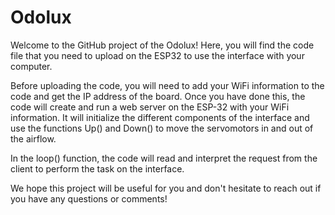 # Odolux

Welcome to the GitHub project of the Odolux! Here, you will find the code file that you need to upload on the ESP32 to use the interface with your computer.

Before uploading the code, you will need to add your WiFi information to the code and get the IP address of the board. Once you have done this, the code will create and run a web server on the ESP-32 with your WiFi information. It will initialize the different components of the interface and use the functions Up() and Down() to move the servomotors in and out of the airflow.

In the loop() function, the code will read and interpret the request from the client to perform the task on the interface.

We hope this project will be useful for you and don't hesitate to reach out if you have any questions or comments!
